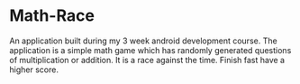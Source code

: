 # Math-Race
An application built during my 3 week android development course. The application is a simple math game
which has randomly generated questions of multiplication or addition. It is a race against the time.
Finish fast have a higher score. 

